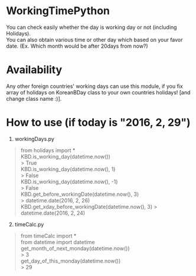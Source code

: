 # WorkingTimePython
You can check easily whether the day is working day or not (including Holidays).   
You can also obtain various time or other day which based on your favor date. (Ex. Which month would be after 20days from now?)

# Availability
Any other foreign countries' working days can use this module, if you fix array of holidays on KoreanBDay class to your own countries holidays! [and change class name :)].

# How to use (if today is "2016, 2, 29")
1. workingDays.py
> from holidays import *  
KBD.is_working_day(datetime.now())  
\> True  
KBD.is_working_day(datetime.now(), 1)  
\> False  
KBD.is_working_day(datetime.now(), -1)  
\> False  
KBD.get_before_workingDate(datetime.now(), 3)  
\> datetime.date(2016, 2, 26)
KBD.get_xday_before_workingDate(datetime.now(), 3)
\> datetime.date(2016, 2, 24)


2. timeCalc.py
> from timeCalc import *  
> from datetime import datetime  
> get_month_of_next_monday(datetime.now())  
>\> 3  
> get_day_of_this_monday(datetime.now())  
>\> 29  
